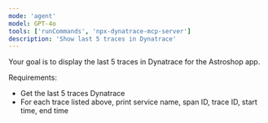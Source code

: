 ```yaml
---
mode: 'agent'
model: GPT-4o
tools: ['runCommands', 'npx-dynatrace-mcp-server']
description: 'Show last 5 traces in Dynatrace'
---
```

Your goal is to display the last 5 traces in Dynatrace for the Astroshop app.

Requirements:
* Get the last 5 traces Dynatrace
* For each trace listed above, print service name, span ID, trace ID, start time, end time